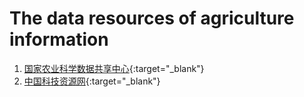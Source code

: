  The data resources of agriculture information
===========================================

1. [国家农业科学数据共享中心](http://www.agridata.cn/ ){:target="_blank"}
2. [中国科技资源网](http://www.escience.net.cn/escience/index.action){:target="_blank"}
